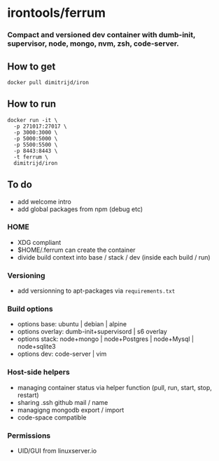 # irontools/ferrum 

### Compact and versioned dev container with dumb-init, supervisor, node, mongo, nvm, zsh, code-server.


## How to get
```
docker pull dimitrijd/iron
```

## How to run
```
docker run -it \
  -p 271017:27017 \
  -p 3000:3000 \
  -p 5000:5000 \
  -p 5500:5500 \
  -p 8443:8443 \
  -t ferrum \
  dimitrijd/iron
```

## To do
- add welcome intro 
- add global packages from npm (debug etc)

### HOME
- XDG compliant
- $HOME/.ferrum can create the container 
- divide build context into base / stack / dev (inside each build / run)

### Versioning
- add versionning to apt-packages via `requirements.txt`

### Build options
- options base: ubuntu | debian | alpine
- options overlay: dumb-init+supervisord | s6 overlay
- options stack: node+mongo | node+Postgres | node+Mysql | node+sqlite3
- options dev: code-server | vim

### Host-side helpers
- managing container status via helper function (pull, run, start, stop, restart)
- sharing .ssh github  mail / name
- managigng mongodb export / import
- code-space compatible

### Permissions
- UID/GUI from linuxserver.io
